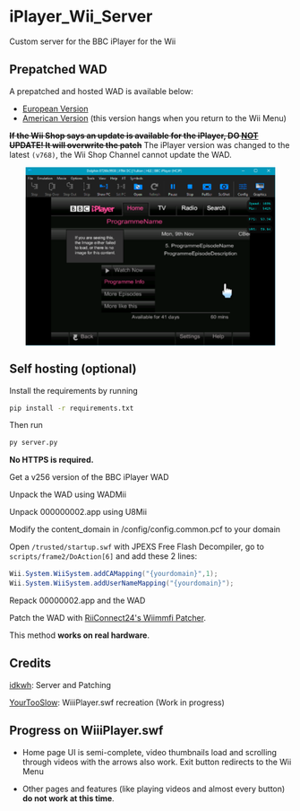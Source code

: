 # iPlayer_Wii_Server

Custom server for the BBC iPlayer for the Wii

## Prepatched WAD

A prepatched and hosted WAD is available below:
- [European Version](https://stuff.idkwh.ct8.pl/other/BBC%20iPlayer%20Revival%20(Europe).wad)
- [American Version](https://stuff.idkwh.ct8.pl/other/BBC%20iPlayer%20Revival%20(USA).wad) (this version hangs when you return to the Wii Menu)

**~~If the Wii Shop says an update is available for the iPlayer, DO <u>NOT</u> UPDATE! It will overwrite the patch~~** The iPlayer version was changed to the latest `(v768)`, the Wii Shop Channel cannot update the WAD.

<div align="center">
    <img src="readmeimages/preview_1.png" align="center" width="446" height="318" />
</div>

## Self hosting (optional)

Install the requirements by running

```cmd
pip install -r requirements.txt
```

Then run

```cmd
py server.py
```

**No HTTPS is required.**

Get a v256 version of the BBC iPlayer WAD

Unpack the WAD using WADMii

Unpack 000000002.app using U8Mii

Modify the content_domain in /config/config.common.pcf to your domain

Open `/trusted/startup.swf` with JPEXS Free Flash Decompiler, go to `scripts/frame2/DoAction[6]` and add these 2 lines:

```as
Wii.System.WiiSystem.addCAMapping("{yourdomain}",1);
Wii.System.WiiSystem.addUserNameMapping("{yourdomain}");
```

Repack 00000002.app and the WAD

Patch the WAD with [RiiConnect24's Wiimmfi Patcher](https://github.com/RiiConnect24/WiiWare-Patcher/).

This method **works on real hardware**.

## Credits

[idkwh](https://github.com/idkwhere1sthisname): Server and Patching

[YourTooSlow](https://github.com/your2slow): WiiiPlayer.swf recreation (Work in progress)

## Progress on WiiiPlayer.swf

- Home page UI is semi-complete, video thumbnails load and scrolling through videos with the arrows also work. Exit button redirects to the Wii Menu

- Other pages and features (like playing videos and almost every button) **do not work at this time**.

